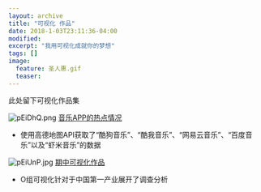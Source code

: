 ```yaml
---
layout: archive
title: "可视化 作品"
date: 2018-1-03T23:11:36-04:00
modified:
excerpt: "我用可视化成就你的梦想"
tags: []
image: 
  feature: 圣人惠.gif
  teaser:
---
```


此处留下可视化作品集

![pEiDhQ.png](https://s1.ax1x.com/2018/01/06/pEiDhQ.png)
[音乐APP的热点情况](https://public.tableau.com/views/_18186/1_2?:embed=y&:display_count=yes&publish=yes)
- 使用高德地图API获取了“酷狗音乐”、“酷我音乐”、“网易云音乐”、“百度音乐”以及“虾米音乐”的数据

![pEiUnP.jpg](https://s1.ax1x.com/2018/01/06/pEiUnP.jpg)
[期中可视化作品](https://kannroy.github.io/infovis/O组可视化)
- O组可视化针对于中国第一产业展开了调查分析
